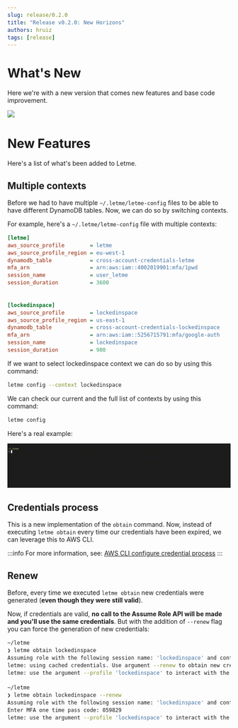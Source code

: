 ```yaml
---
slug: release/0.2.0
title: "Release v0.2.0: New Horizons"
authors: hruiz
tags: [release]
---
```


# What's New 

Here we're with a new version that comes new features and base code improvement.

![](/img/letme-banner.webp)

<!--truncate-->

# New Features

Here's a list of what's been added to Letme.

## Multiple contexts

Before we had to have multiple `~/.letme/letme-config` files to be able to have different DynamoDB tables. Now, we can do so by switching contexts. 

For example, here's a `~/.letme/letme-config` file with multiple contexts:

```ini
[letme]
aws_source_profile        = letme
aws_source_profile_region = eu-west-1
dynamodb_table            = cross-account-credentials-letme
mfa_arn                   = arn:aws:iam::4002019901:mfa/1pwd
session_name              = user_letme
session_duration          = 3600


[lockedinspace]
aws_source_profile        = lockedinspace
aws_source_profile_region = us-east-1
dynamodb_table            = cross-account-credentials-lockedinspace
mfa_arn                   = arn:aws:iam::5256715791:mfa/google-auth
session_name              = lockedinspace
session_duration          = 900
```

If we want to select lockedinspace context we can do so by using this command:

```bash
letme config --context lockedinspace
```

We can check our current and the full list of contexts by using this command:

```bash
letme config
```

Here's a real example:

![](../docs/letme-setup/img/letme-config-context.gif)

## Credentials process

This is a new implementation of the `obtain` command. Now, instead of executing `letme obtain` every time our credentials have been expired, we can leverage this to AWS CLI.

:::info
For more information, see: [AWS CLI configure credential process](https://docs.aws.amazon.com/cli/v1/userguide/cli-configure-sourcing-external.html)
:::

## Renew

Before, every time we executed `letme obtain` new credentials were generated (**even though they were still valid**). 

Now, if credentials are valid, **no call to the Assume Role API will be made and you'll use the same credentials**. But with the addition of `--renew` flag you can force the generation of new credentials:

```bash
~/letme
❯ letme obtain lockedinspace        
Assuming role with the following session name: 'lockedinspace' and context: 'lockedinspace'
letme: using cached credentials. Use argument --renew to obtain new credentials.
letme: use the argument --profile 'lockedinspace' to interact with the account.

~/letme
❯ letme obtain lockedinspace --renew
Assuming role with the following session name: 'lockedinspace' and context: 'lockedinspace'
Enter MFA one time pass code: 059829
letme: use the argument --profile 'lockedinspace' to interact with the account.
```